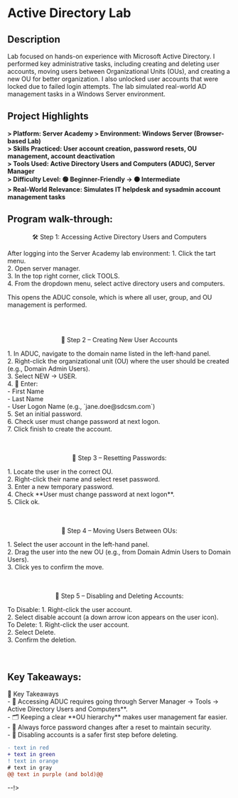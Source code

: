 <h1>Active Directory Lab</h1>

<h2>Description</h2>
Lab focused on hands-on experience with Microsoft Active Directory. I performed key administrative tasks, including creating and deleting user accounts, moving users between Organizational Units (OUs), and creating a new OU for better organization. I also unlocked user accounts that were locked due to failed login attempts. The lab simulated real-world AD management tasks in a Windows Server environment.
<br />

<h2>Project Highlights</h2>

<b> 
> Platform: Server Academy  
> Environment: Windows Server (Browser-based Lab)  <br>
> Skills Practiced: User account creation, password resets, OU management, account deactivation <br> 
> Tools Used: Active Directory Users and Computers (ADUC), Server Manager  <br>
> Difficulty Level: 🟢 Beginner-Friendly → 🟠 Intermediate  <br>
> Real-World Relevance: Simulates IT helpdesk and sysadmin account management tasks <br>
</b>

<h2>Program walk-through:</h2>

<p align="center">
🛠 Step 1: Accessing Active Directory Users and Computers <br/>
<p align="left">
After logging into the Server Academy lab environment:
 1. Click the tart menu.<br>
2. Open server manager.<br>
3. In the top right corner, click TOOLS.<br>
4. From the dropdown menu, select active directory users and computers.<br>

This opens the ADUC console, which is where all user, group, and OU management is performed.  

<br />
<br />
<p align="center">
👤 Step 2 – Creating New User Accounts  <br/>
<p align="left">
1.  In ADUC, navigate to the domain name listed in the left-hand panel. <br>
2. Right-click the organizational unit (OU) where the user should be created (e.g., Domain Admin Users). <br> 
3. Select NEW → USER.  <br>
4. 📝 Enter:  <br>
   - First Name  <br>
   - Last Name  <br>
   - User Logon Name (e.g., `jane.doe@sdcsm.com`)  <br>
5. Set an initial password.  <br>
6. Check user must change password at next logon. <br> 
7. Click finish to create the account.  <br>

<br />
<br />
<p align="center">
🔄 Step 3 – Resetting Passwords: <br/>
<p align="left">
1. Locate the user in the correct OU. <br>
2. Right-click their name and select reset password. <br> 
3. Enter a new temporary password.  <br>
4. Check **User must change password at next logon**. <br>
5. Click ok. <br>
 
<br />
<br />
<p align="center">
🔀 Step 4 – Moving Users Between OUs:  <br/>
<p align="left">
1. Select the user account in the left-hand panel. <br>
2. Drag the user into the new OU (e.g., from Domain Admin Users to Domain Users).  <br>
3. Click yes to confirm the move. <br>


<br />
<br />
<p align="center">
🚫 Step 5 – Disabling and Deleting Accounts:  <br/>
<p align="left">
To Disable: 
1. Right-click the user account. <br>
2. Select disable account (a down arrow icon appears on the user icon). <br>
To Delete:  
1. Right-click the user account. <br>
2. Select Delete. <br>
3. Confirm the deletion. <br>

<br />
<br />
<h2>Key Takeaways:</h2>
  📌 Key Takeaways <br>
- 📂 Accessing ADUC requires going through Server Manager → Tools → Active Directory Users and Computers**. <br> 
- 🗂 Keeping a clear **OU hierarchy** makes user management far easier. <br>
- 🔐 Always force password changes after a reset to maintain security. <br>
- 🚫 Disabling accounts is a safer first step before deleting. <br>


 ```diff
- text in red
+ text in green
! text in orange
# text in gray
@@ text in purple (and bold)@@
```
--!>
